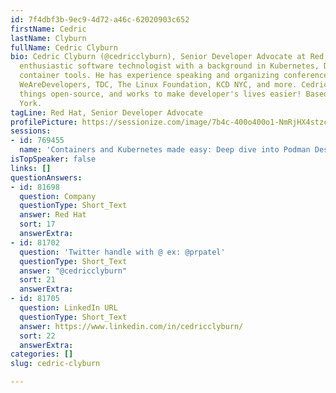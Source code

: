 ```yaml
---
id: 7f4dbf3b-9ec9-4d72-a46c-62020903c652
firstName: Cedric
lastName: Clyburn
fullName: Cedric Clyburn
bio: Cedric Clyburn (@cedricclyburn), Senior Developer Advocate at Red Hat, is an
  enthusiastic software technologist with a background in Kubernetes, DevOps, and
  container tools. He has experience speaking and organizing conferences including
  WeAreDevelopers, TDC, The Linux Foundation, KCD NYC, and more. Cedric loves all
  things open-source, and works to make developer's lives easier! Based out of New
  York.
tagLine: Red Hat, Senior Developer Advocate
profilePicture: https://sessionize.com/image/7b4c-400o400o1-NmRjHX4stzcvw36ufenBzr.jpg
sessions:
- id: 769455
  name: 'Containers and Kubernetes made easy: Deep dive into Podman Desktop'
isTopSpeaker: false
links: []
questionAnswers:
- id: 81698
  question: Company
  questionType: Short_Text
  answer: Red Hat
  sort: 17
  answerExtra:
- id: 81702
  question: 'Twitter handle with @ ex: @prpatel'
  questionType: Short_Text
  answer: "@cedricclyburn"
  sort: 21
  answerExtra:
- id: 81705
  question: LinkedIn URL
  questionType: Short_Text
  answer: https://www.linkedin.com/in/cedricclyburn/
  sort: 22
  answerExtra:
categories: []
slug: cedric-clyburn

---
```

